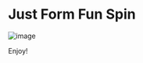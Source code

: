 # Just Form Fun Spin

![image](https://user-images.githubusercontent.com/52693107/129012997-6cbb7255-9de4-4447-9833-d461b0b70977.png)

Enjoy!

